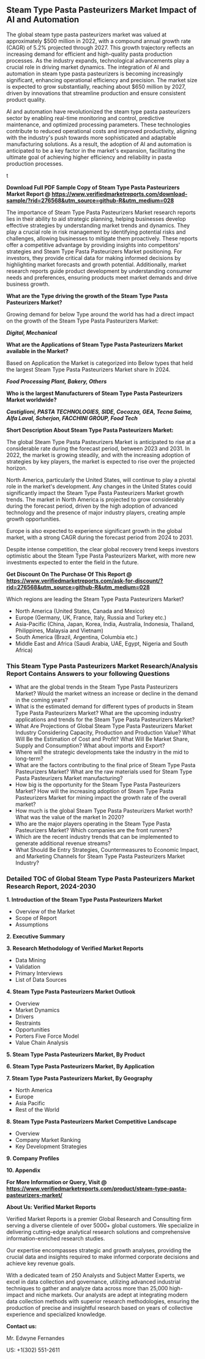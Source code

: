 <h2>Steam Type Pasta Pasteurizers Market Impact of AI and Automation</h2><p>The global steam type pasta pasteurizers market was valued at approximately $500 million in 2022, with a compound annual growth rate (CAGR) of 5.2% projected through 2027. This growth trajectory reflects an increasing demand for efficient and high-quality pasta production processes. As the industry expands, technological advancements play a crucial role in driving market dynamics. The integration of AI and automation in steam type pasta pasteurizers is becoming increasingly significant, enhancing operational efficiency and precision. The market size is expected to grow substantially, reaching about $650 million by 2027, driven by innovations that streamline production and ensure consistent product quality.</p><p>AI and automation have revolutionized the steam type pasta pasteurizers sector by enabling real-time monitoring and control, predictive maintenance, and optimized processing parameters. These technologies contribute to reduced operational costs and improved productivity, aligning with the industry's push towards more sophisticated and adaptable manufacturing solutions. As a result, the adoption of AI and automation is anticipated to be a key factor in the market's expansion, facilitating the ultimate goal of achieving higher efficiency and reliability in pasta production processes.</p>t</p><p id="" class=""><strong>Download Full PDF Sample Copy of Steam Type Pasta Pasteurizers Market Report @ <a href="https://www.verifiedmarketreports.com/download-sample/?rid=276568&utm_source=github-R&utm_medium=028" target="_blank">https://www.verifiedmarketreports.com/download-sample/?rid=276568&utm_source=github-R&utm_medium=028</a></strong></p><p>The importance of&nbsp;Steam Type Pasta Pasteurizers Market research reports lies in their ability to aid strategic planning, helping businesses develop effective strategies by understanding market trends and dynamics. They play a crucial role in risk management by identifying potential risks and challenges, allowing businesses to mitigate them proactively. These reports offer a competitive advantage by providing insights into competitors' strategies and Steam Type Pasta Pasteurizers Market positioning. For investors, they provide critical data for making informed decisions by highlighting market forecasts and growth potential. Additionally, market research reports guide product development by understanding consumer needs and preferences, ensuring products meet market demands and drive business growth.</p><p><strong>What are the&nbsp;Type driving the growth of the Steam Type Pasta Pasteurizers Market?</strong></p><p id="" class="">Growing demand for below Type around the world has had a direct impact on the growth of the Steam Type Pasta Pasteurizers Market:</p><em><strong>Digital, Mechanical</strong></em></p><strong>What are the&nbsp;Applications&nbsp;of Steam Type Pasta Pasteurizers Market available in the Market?</strong></p><p id="" class="">Based on Application the Market is categorized into Below types that held the largest Steam Type Pasta Pasteurizers Market share In 2024.</p><em><strong>Food Processing Plant, Bakery, Others</strong></em></p><strong>Who is the largest Manufacturers of Steam Type Pasta Pasteurizers Market worldwide?</strong></p><p><em><strong>Castiglioni, PASTA TECHNOLOGIES, SIDE, Cocozza, GEA, Tecna Saima, Alfa Laval, Scherjon, FACCHINI GROUP, Food Tech</strong></em></p><p id="" class=""><strong>Short Description About Steam Type Pasta Pasteurizers Market:</strong></p><p>The global Steam Type Pasta Pasteurizers Market is anticipated to rise at a considerable rate during the forecast period, between 2023 and 2031. In 2022, the market is growing steadily, and with the increasing adoption of strategies by key players, the market is expected to rise over the projected horizon.</p><p>North America, particularly the United States, will continue to play a pivotal role in the market's development. Any changes in the United States could significantly impact the Steam Type Pasta Pasteurizers Market growth trends. The market in North America is projected to grow considerably during the forecast period, driven by the high adoption of advanced technology and the presence of major industry players, creating ample growth opportunities.</p><p>Europe is also expected to experience significant growth in the global market, with a strong CAGR during the forecast period from 2024 to 2031.</p><p>Despite intense competition, the clear global recovery trend keeps investors optimistic about the Steam Type Pasta Pasteurizers Market, with more new investments expected to enter the field in the future.</p><p id="" class=""><strong>Get Discount On The Purchase Of This Report @ <a href="https://www.verifiedmarketreports.com/ask-for-discount/?rid=276568&utm_source=github-R&utm_medium=028" target="_blank">https://www.verifiedmarketreports.com/ask-for-discount/?rid=276568&utm_source=github-R&utm_medium=028</a></strong></p>Which regions are leading the Steam Type Pasta Pasteurizers Market?</p><ul><li>North America (United States, Canada and Mexico)</li><li>Europe (Germany, UK, France, Italy, Russia and Turkey etc.)</li><li>Asia-Pacific (China, Japan, Korea, India, Australia, Indonesia, Thailand, Philippines, Malaysia and Vietnam)</li><li>South America (Brazil, Argentina, Columbia etc.)</li><li>Middle East and Africa (Saudi Arabia, UAE, Egypt, Nigeria and South Africa)</li></ul><h3 id="" class="">This Steam Type Pasta Pasteurizers Market Research/Analysis Report Contains Answers to your following Questions</h3><ul><li>What are the global trends in the Steam Type Pasta Pasteurizers Market? Would the market witness an increase or decline in the demand in the coming years?</li><li>What is the estimated demand for different types of products in Steam Type Pasta Pasteurizers Market? What are the upcoming industry applications and trends for the Steam Type Pasta Pasteurizers Market?</li><li>What Are Projections of Global Steam Type Pasta Pasteurizers Market Industry Considering Capacity, Production and Production Value? What Will Be the Estimation of Cost and Profit? What Will Be Market Share, Supply and Consumption? What about imports and Export?</li><li>Where will the strategic developments take the industry in the mid to long-term?</li><li>What are the factors contributing to the final price of Steam Type Pasta Pasteurizers Market? What are the raw materials used for Steam Type Pasta Pasteurizers Market manufacturing?</li><li>How big is the opportunity for the Steam Type Pasta Pasteurizers Market? How will the increasing adoption of Steam Type Pasta Pasteurizers Market for mining impact the growth rate of the overall market?</li><li>How much is the global Steam Type Pasta Pasteurizers Market worth? What was the value of the market In 2020?</li><li>Who are the major players operating in the Steam Type Pasta Pasteurizers Market? Which companies are the front runners?</li><li>Which are the recent industry trends that can be implemented to generate additional revenue streams?</li><li>What Should Be Entry Strategies, Countermeasures to Economic Impact, and Marketing Channels for Steam Type Pasta Pasteurizers Market Industry?</li></ul><h3 id="" class="">Detailed TOC of Global Steam Type Pasta Pasteurizers Market Research Report, 2024-2030</h3><p id="" class=""><strong>1. Introduction of the Steam Type Pasta Pasteurizers Market</strong></p><ul><li>Overview of the Market</li><li>Scope of Report</li><li>Assumptions</li></ul><p id="" class=""><strong>2. Executive Summary</strong></p><p id="" class=""><strong>3. Research Methodology of Verified Market Reports</strong></p><ul><li>Data Mining</li><li>Validation</li><li>Primary Interviews</li><li>List of Data Sources</li></ul><p id="" class=""><strong>4. Steam Type Pasta Pasteurizers Market Outlook</strong></p><ul><li>Overview</li><li>Market Dynamics</li><li>Drivers</li><li>Restraints</li><li>Opportunities</li><li>Porters Five Force Model</li><li>Value Chain Analysis</li></ul><p id="" class=""><strong>5. Steam Type Pasta Pasteurizers Market, By Product</strong></p><p id="" class=""><strong>6. Steam Type Pasta Pasteurizers Market, By Application</strong></p><p id="" class=""><strong>7. Steam Type Pasta Pasteurizers Market, By Geography</strong></p><ul><li>North America</li><li>Europe</li><li>Asia Pacific</li><li>Rest of the World</li></ul><p id="" class=""><strong>8. Steam Type Pasta Pasteurizers Market Competitive Landscape</strong></p><ul><li>Overview</li><li>Company Market Ranking</li><li>Key Development Strategies</li></ul><p id="" class=""><strong>9. Company Profiles</strong></p><p id="" class=""><strong>10. Appendix</strong></p><p id="" class=""><strong>For More Information or Query, Visit @ <a href="https://www.verifiedmarketreports.com/product/steam-type-pasta-pasteurizers-market/" target="_blank">https://www.verifiedmarketreports.com/product/steam-type-pasta-pasteurizers-market/</a></strong></p><p id="" class=""><strong>About Us: Verified Market Reports</strong></p><p id="" class="">Verified Market Reports is a premier Global Research and Consulting firm serving a diverse clientele of over 5000+ global customers. We specialize in delivering cutting-edge analytical research solutions and comprehensive information-enriched research studies.</p><p id="" class="">Our expertise encompasses strategic and growth analyses, providing the crucial data and insights required to make informed corporate decisions and achieve key revenue goals.</p><p id="" class="">With a dedicated team of 250 Analysts and Subject Matter Experts, we excel in data collection and governance, utilizing advanced industrial techniques to gather and analyze data across more than 25,000 high-impact and niche markets. Our analysts are adept at integrating modern data collection methods with superior research methodologies, ensuring the production of precise and insightful research based on years of collective experience and specialized knowledge.</p><p id="" class=""><strong>Contact us:</strong></p><p id="" class="">Mr. Edwyne Fernandes</p><p id="" class="">US: +1(302) 551-2611</p>